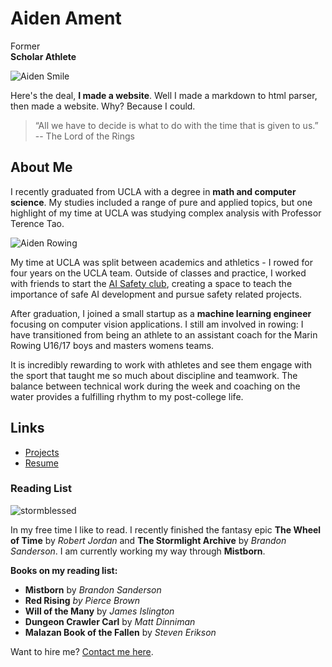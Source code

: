 # Aiden Ament

Former<br>
**Scholar Athlete**

![Aiden Smile](/images/rowing_smile.png)

Here's the deal, **I made a website**. 
Well I made a markdown to html parser, then made a website. Why? Because I could.

> “All we have to decide is what to do with the time that is given to us.” <br>
> -- The Lord of the Rings

## About Me

I recently graduated from UCLA with a degree in **math and computer science**. My studies included a range of pure and applied topics, but one highlight of my time at UCLA was studying complex analysis with Professor Terence Tao. 

![Aiden Rowing](/images/rowing_action.png)

My time at UCLA was split between academics and athletics - I rowed for four years on the UCLA team. Outside of classes and practice, I worked with friends to start the [AI Safety club](https://aisafetyatucla.org/), creating a space to teach the importance of safe AI development and pursue safety related projects.

After graduation, I joined a small startup as a **machine learning engineer** focusing on computer vision applications. I still am involved in rowing: I have transitioned from being an athlete to an assistant coach for the Marin Rowing U16/17 boys and masters womens teams. 

It is incredibly rewarding to work with athletes and see them engage with the sport that taught me so much about discipline and teamwork. The balance between technical work during the week and coaching on the water provides a fulfilling rhythm to my post-college life.

## Links

- [Projects](/projects)
- [Resume](/resume)

### Reading List

![stormblessed](/images/kaladin.jpg)

In my free time I like to read. I recently finished the fantasy epic **The Wheel of Time** by _Robert Jordan_ and **The Stormlight Archive** by _Brandon Sanderson_. I am currently working my way through **Mistborn**.

**Books on my reading list:**

- **Mistborn** by _Brandon Sanderson_
- **Red Rising** _by Pierce Brown_
- **Will of the Many** by _James Islington_
- **Dungeon Crawler Carl** by _Matt Dinniman_
- **Malazan Book of the Fallen** by _Steven Erikson_

Want to hire me? [Contact me here](/contact).